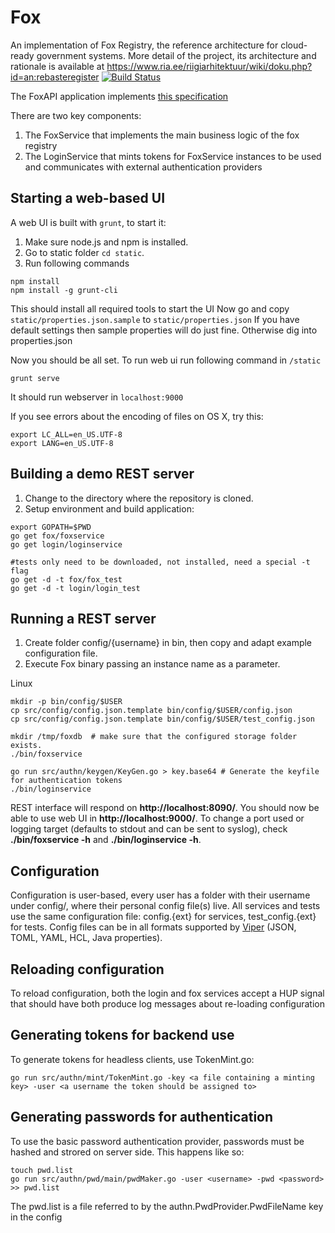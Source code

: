 # Fox
An implementation of Fox Registry, the reference architecture for cloud-ready government systems. More detail of the project, its architecture and rationale is available at https://www.ria.ee/riigiarhitektuur/wiki/doku.php?id=an:rebasteregister [![Build Status](https://travis-ci.org/e-gov/fox.svg?branch=master)](https://travis-ci.org/e-gov/fox)

The FoxAPI application implements [this specification](http://editor.swagger.io/#/?import=https:%2F%2Fraw.githubusercontent.com%2Fe-gov%2Ffox%2Fmaster%2Ftatic%2F_data%2FFoxAPI.yaml)

There are two key components:
 1. The FoxService that implements the main business logic of the fox registry
 2. The LoginService that mints tokens for FoxService instances to be used and communicates with external authentication providers

## Starting a web-based UI

A web UI is built with `grunt`, to start it:

1. Make sure node.js and npm is installed.
2. Go to static folder `cd static`.
3. Run following commands

```
npm install
npm install -g grunt-cli
```
This should install all required tools to start the UI
Now go and copy `static/properties.json.sample` to `static/properties.json`
If you have default settings then sample properties will do just fine. Otherwise dig into properties.json

Now you should be all set. 
To run web ui run following command in `/static`
```
grunt serve
```
It should run webserver in `localhost:9000`



If you see errors about the encoding of files on OS X, try this:

```
export LC_ALL=en_US.UTF-8
export LANG=en_US.UTF-8
```

## Building a demo REST server

1. Change to the directory where the repository is cloned.
2. Setup environment and build application:

```
export GOPATH=$PWD
go get fox/foxservice
go get login/loginservice

#tests only need to be downloaded, not installed, need a special -t flag
go get -d -t fox/fox_test
go get -d -t login/login_test
```

## Running a REST server

1. Create folder config/{username} in bin, then copy and adapt example configuration file. 
2. Execute Fox binary passing an instance name as a parameter.

Linux
```
mkdir -p bin/config/$USER
cp src/config/config.json.template bin/config/$USER/config.json
cp src/config/config.json.template bin/config/$USER/test_config.json
```

```
mkdir /tmp/foxdb  # make sure that the configured storage folder exists.
./bin/foxservice

go run src/authn/keygen/KeyGen.go > key.base64 # Generate the keyfile for authentication tokens
./bin/loginservice
```

REST interface will respond on **http://localhost:8090/**. You should now be able to use web UI in **http://localhost:9000/**.
To change a port used or logging target (defaults to stdout and can be sent to syslog), check **./bin/foxservice -h** and **./bin/loginservice -h**.

## Configuration
Configuration is user-based, every user has a folder with their username under config/, where their personal config file(s) live.
All services and tests use the same configuration file: config.{ext} for services, test_config.{ext} for tests. Config files can be in all formats supported by [Viper](http://github.com/spf13/viper) (JSON, TOML, YAML, HCL, Java properties).

## Reloading configuration
To reload configuration, both the login and fox services accept a HUP signal that should have both produce log messages about re-loading configuration

## Generating tokens for backend use
To generate tokens for headless clients, use  TokenMint.go:
```
go run src/authn/mint/TokenMint.go -key <a file containing a minting key> -user <a username the token should be assigned to>
```

## Generating passwords for authentication
To use the basic password authentication provider, passwords must be hashed and strored on server side. This happens like so:

```
touch pwd.list
go run src/authn/pwd/main/pwdMaker.go -user <username> -pwd <password> >> pwd.list
```

The pwd.list is a file referred to by the authn.PwdProvider.PwdFileName key in the config
